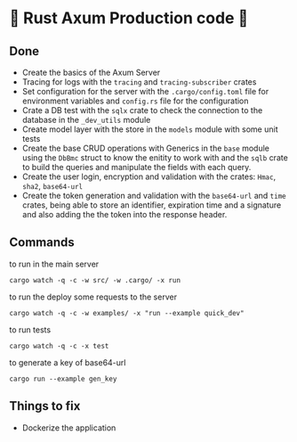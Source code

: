 # 🦀 Rust Axum Production code 🚀

## Done

- Create the basics of the Axum Server
- Tracing for logs with the `tracing` and `tracing-subscriber` crates
- Set configuration for the server with the `.cargo/config.toml` file for environment variables and `config.rs` file for the configuration
- Crate a DB test with the `sqlx` crate to check the connection to the database in the `_dev_utils` module
- Create model layer with the store in the `models` module with some unit tests
- Create the base CRUD operations with Generics in the `base` module using the `DbBmc` struct to know the enitity to work with and the `sqlb` crate to build the queries and manipulate the fields with each query.
- Create the user login, encryption and validation with the crates: `Hmac`, `sha2`, `base64-url`
- Create the token generation and validation with the `base64-url` and `time` crates, being able to store an identifier, expiration time and a signature and also adding the the token into the response header.

## Commands

to run in the main server

```shell
cargo watch -q -c -w src/ -w .cargo/ -x run
```

to run the deploy some requests to the server

```shell
cargo watch -q -c -w examples/ -x "run --example quick_dev"
```

to run tests

```shell
cargo watch -q -c -x test
```

to generate a key of base64-url

```shell
cargo run --example gen_key
```

## Things to fix

- Dockerize the application

